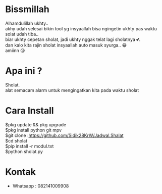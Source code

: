 # Bissmillah
Alhamdulillah ukhty..</br>
akhy udah selesai bikin tool yg insyaallah bisa ngingetin ukhty pas waktu solat udah tiba..</br>
biar ukhty cepetan sholat, jadi ukhty nggak telat lagi sholatnya 💕.</br>
dan kalo kita rajin sholat insyaallah auto masuk syurga.. 😁</br>
amiinn 😘</br>

# Apa ini ?
Sholat. </br>
alat semacam alarm untuk mengingatkan kita pada waktu sholat</br>


# Cara Install
$pkg update && pkg upgrade</br>
$pkg install python git mpv</br>
$git clone :https://github.com/Sidik28KrW/Jadwal.Shalat</br>
$cd sholat</br>
$pip install -r modul.txt</br>
$python sholat.py</br>

# Kontak
- Whatsapp : 082141009908



